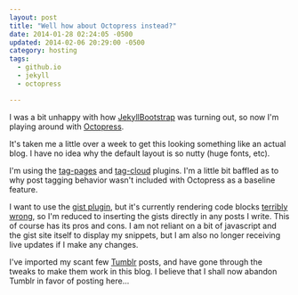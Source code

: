 ```yaml
---
layout: post
title: "Well how about Octopress instead?"
date: 2014-01-28 02:24:05 -0500
updated: 2014-02-06 20:29:00 -0500
category: hosting
tags:
  - github.io
  - jekyll
  - octopress

---
```


I was a bit unhappy with how [JekyllBootstrap] was turning out, so now
I'm playing around with [Octopress].

<!-- more -->

It's taken me a little over a week to get this looking something like
an actual blog. I have no idea why the default layout is so nutty
(huge fonts, etc).

I'm using the [tag-pages] and [tag-cloud] plugins. I'm a little bit
baffled as to why post tagging behavior wasn't included with Octopress
as a baseline feature.

I want to use the [gist plugin], but it's currently rendering code
blocks [terribly wrong][gist bug], so I'm reduced to inserting the
gists directly in any posts I write. This of course has its pros and
cons. I am not reliant on a bit of javascript and the gist site itself
to display my snippets, but I am also no longer receiving live updates
if I make any changes.

I've imported my scant few [Tumblr] posts, and have gone through the
tweaks to make them work in this blog. I believe that I shall now
abandon Tumblr in favor of posting here...

[JekyllBootstrap]: http://jekyllbootstrap.com/ "The Quickest Way to Blog on GitHub Pages"

[Octopress]: http://octopress.org/ "A blogging framework for hackers"

[tag-pages]: https://github.com/robbyedwards/octopress-tag-pages

[tag-cloud]: https://github.com/robbyedwards/octopress-tag-cloud

[gist plugin]: http://octopress.org/docs/plugins/gist-tag/ "Gist Tag"

[gist bug]: https://github.com/imathis/octopress/issues/847 "GitHub gist changes break gist plugin formatting #847"

[Tumblr]: http://obriencj.tumblr.com
